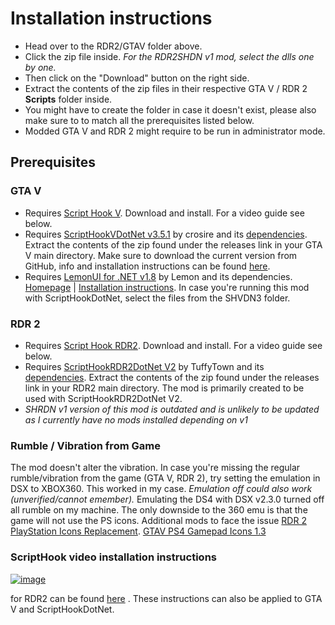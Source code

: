# Installation instructions
- Head over to the RDR2/GTAV folder above.
- Click the zip file inside. *For the RDR2SHDN v1 mod, select the dlls one by one.*
- Then click on the "Download" button on the right side.
- Extract the contents of the zip files in their respective GTA V / RDR 2 **Scripts** folder inside.
- You might have to create the folder in case it doesn't exist, please also make sure to to match all the prerequisites listed below.
- Modded GTA V and RDR 2 might require to be run in administrator mode. 

## Prerequisites
### GTA V
- Requires [Script Hook V](http://www.dev-c.com/gtav/scripthookv/). Download and install. For a video guide see below.
- Requires [ScriptHookVDotNet v3.5.1](https://github.com/crosire/scripthookvdotnet/releases) by crosire  and its [dependencies](https://github.com/crosire/scripthookvdotnet). Extract the contents of the zip found under the releases link in your GTA V main directory. Make sure to download the current version from GitHub, info and installation instructions can be found [here](https://gta5-mods.com/tools/scripthookv-net).
- Requires [LemonUI for .NET v1.8](https://github.com/LemonUIbyLemon/LemonUI/releases) by Lemon and its dependencies. [Homepage](https://gta5-mods.com/tools/lemonui) | [Installation instructions](https://github.com/LemonUIbyLemon/LemonUI#installation). In case you're running this mod with ScriptHookDotNet, select the files from the SHVDN3 folder.  

### RDR 2
- Requires [Script Hook RDR2](http://www.dev-c.com/rdr2/scripthookrdr2/). Download and install. For a video guide see below.
- Requires [ScriptHookRDR2DotNet V2](https://github.com/Halen84/ScriptHookRDR2DotNet-V2/releases) by TuffyTown and its [dependencies](https://github.com/Halen84/ScriptHookRDR2DotNet-V2). Extract the contents of the zip found under the releases link in your RDR2 main directory. The mod is primarily created to be used with ScriptHookRDR2DotNet V2.
- *SHRDN v1 version of this mod is outdated and is unlikely to be updated as I currently have no mods installed depending on v1*

### Rumble / Vibration from Game
The mod doesn't alter the vibration. In case you're missing the regular rumble/vibration from the game (GTA V, RDR 2), try setting the emulation in DSX to XBOX360. This worked in my case. *Emulation off could also work (unverified/cannot emember).* Emulating the DS4 with DSX v2.3.0 turned off all rumble on my machine. The only downside to the 360 emu is that the game will not use the PS icons. Additional mods to face the issue [RDR 2 PlayStation Icons Replacement](https://www.nexusmods.com/reddeadredemption2/mods/660). [GTAV PS4 Gamepad Icons 1.3](https://www.gta5-mods.com/misc/ps4-gamepad-icons)

### ScriptHook video installation instructions 
[![image](https://user-images.githubusercontent.com/16738568/197985654-8c0ea9c1-b99d-498e-908c-9e7cb2c8796e.png)](https://www.youtube.com/watch?v=cGW27hvRRWI&ab_channel=BallerMcBallerson)

for RDR2 can be found [here](https://www.youtube.com/watch?v=cGW27hvRRWI&ab_channel=BallerMcBallerson)
. These instructions can also be applied to GTA V and ScriptHookDotNet.
